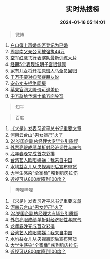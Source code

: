<div align="center"><h2>实时热搜榜</h2><h4>2024-01-16 05:14:01</h4></div>

> 微博  

1. [户口簿上再婚能否登记为已婚](https://s.weibo.com/weibo?q=%23%E6%88%B7%E5%8F%A3%E7%B0%BF%E4%B8%8A%E5%86%8D%E5%A9%9A%E8%83%BD%E5%90%A6%E7%99%BB%E8%AE%B0%E4%B8%BA%E5%B7%B2%E5%A9%9A%23&t=31&band_rank=1&Refer=top)<br />
2. [周震南父亲公司被强执44万](https://s.weibo.com/weibo?q=%23%E5%91%A8%E9%9C%87%E5%8D%97%E7%88%B6%E4%BA%B2%E5%85%AC%E5%8F%B8%E8%A2%AB%E5%BC%BA%E6%89%A744%E4%B8%87%23&t=31&band_rank=2&Refer=top)<br />
3. [空军红鹰飞行表演队最新训练大片](https://s.weibo.com/weibo?q=%23%E7%A9%BA%E5%86%9B%E7%BA%A2%E9%B9%B0%E9%A3%9E%E8%A1%8C%E8%A1%A8%E6%BC%94%E9%98%9F%E6%9C%80%E6%96%B0%E8%AE%AD%E7%BB%83%E5%A4%A7%E7%89%87%23&t=31&band_rank=3&Refer=top)<br />
4. [经期5个表现说明子宫很健康](https://s.weibo.com/weibo?q=%23%E7%BB%8F%E6%9C%9F5%E4%B8%AA%E8%A1%A8%E7%8E%B0%E8%AF%B4%E6%98%8E%E5%AD%90%E5%AE%AB%E5%BE%88%E5%81%A5%E5%BA%B7%23&t=31&band_rank=4&Refer=top)<br />
5. [家有儿女将开拍原班人马全员回归](https://s.weibo.com/weibo?q=%23%E5%AE%B6%E6%9C%89%E5%84%BF%E5%A5%B3%E5%B0%86%E5%BC%80%E6%8B%8D%E5%8E%9F%E7%8F%AD%E4%BA%BA%E9%A9%AC%E5%85%A8%E5%91%98%E5%9B%9E%E5%BD%92%23&t=31&band_rank=5&Refer=top)<br />
6. [千万不要对抑郁症朋友说](https://s.weibo.com/weibo?q=%E5%8D%83%E4%B8%87%E4%B8%8D%E8%A6%81%E5%AF%B9%E6%8A%91%E9%83%81%E7%97%87%E6%9C%8B%E5%8F%8B%E8%AF%B4&t=31&band_rank=6&Refer=top)<br />
7. [安心丈夫拒绝同房](https://s.weibo.com/weibo?q=%23%E5%AE%89%E5%BF%83%E4%B8%88%E5%A4%AB%E6%8B%92%E7%BB%9D%E5%90%8C%E6%88%BF%23&t=31&band_rank=7&Refer=top)<br />
8. [苹果官网大降价可退差价](https://s.weibo.com/weibo?q=%23%E8%8B%B9%E6%9E%9C%E5%AE%98%E7%BD%91%E5%A4%A7%E9%99%8D%E4%BB%B7%E5%8F%AF%E9%80%80%E5%B7%AE%E4%BB%B7%23&t=31&band_rank=8&Refer=top)<br />
9. [中方将给予瑞士单方面免签](https://s.weibo.com/weibo?q=%23%E4%B8%AD%E6%96%B9%E5%B0%86%E7%BB%99%E4%BA%88%E7%91%9E%E5%A3%AB%E5%8D%95%E6%96%B9%E9%9D%A2%E5%85%8D%E7%AD%BE%23&t=31&band_rank=9&Refer=top)<br />

> 知乎  


> 百度  

1. [《求是》发表习近平总书记重要文章](https://www.baidu.com/s?wd=%E3%80%8A%E6%B1%82%E6%98%AF%E3%80%8B%E5%8F%91%E8%A1%A8%E4%B9%A0%E8%BF%91%E5%B9%B3%E6%80%BB%E4%B9%A6%E8%AE%B0%E9%87%8D%E8%A6%81%E6%96%87%E7%AB%A0&sa=fyb_news&rsv_dl=fyb_news)<br />
2. [河南云台山“男女妲己”火了](https://www.baidu.com/s?wd=%E6%B2%B3%E5%8D%97%E4%BA%91%E5%8F%B0%E5%B1%B1%E2%80%9C%E7%94%B7%E5%A5%B3%E5%A6%B2%E5%B7%B1%E2%80%9D%E7%81%AB%E4%BA%86&sa=fyb_news&rsv_dl=fyb_news)<br />
3. [24岁国企副总经理大专毕业引质疑](https://www.baidu.com/s?wd=24%E5%B2%81%E5%9B%BD%E4%BC%81%E5%89%AF%E6%80%BB%E7%BB%8F%E7%90%86%E5%A4%A7%E4%B8%93%E6%AF%95%E4%B8%9A%E5%BC%95%E8%B4%A8%E7%96%91&sa=fyb_news&rsv_dl=fyb_news)<br />
4. [外贸亮眼成绩单折射经济韧性与底气](https://www.baidu.com/s?wd=%E5%A4%96%E8%B4%B8%E4%BA%AE%E7%9C%BC%E6%88%90%E7%BB%A9%E5%8D%95%E6%8A%98%E5%B0%84%E7%BB%8F%E6%B5%8E%E9%9F%A7%E6%80%A7%E4%B8%8E%E5%BA%95%E6%B0%94&sa=fyb_news&rsv_dl=fyb_news)<br />
5. [龙年春晚完成首次彩排](https://www.baidu.com/s?wd=%E9%BE%99%E5%B9%B4%E6%98%A5%E6%99%9A%E5%AE%8C%E6%88%90%E9%A6%96%E6%AC%A1%E5%BD%A9%E6%8E%92&sa=fyb_news&rsv_dl=fyb_news)<br />
6. [台湾艺人欧阳娣娣：我来自中国](https://www.baidu.com/s?wd=%E5%8F%B0%E6%B9%BE%E8%89%BA%E4%BA%BA%E6%AC%A7%E9%98%B3%E5%A8%A3%E5%A8%A3%EF%BC%9A%E6%88%91%E6%9D%A5%E8%87%AA%E4%B8%AD%E5%9B%BD&sa=fyb_news&rsv_dl=fyb_news)<br />
7. [水均益女儿从央视离职后宣布带货](https://www.baidu.com/s?wd=%E6%B0%B4%E5%9D%87%E7%9B%8A%E5%A5%B3%E5%84%BF%E4%BB%8E%E5%A4%AE%E8%A7%86%E7%A6%BB%E8%81%8C%E5%90%8E%E5%AE%A3%E5%B8%83%E5%B8%A6%E8%B4%A7&sa=fyb_news&rsv_dl=fyb_news)<br />
8. [大学生感染“全家桶” 咳到肌肉拉伤](https://www.baidu.com/s?wd=%E5%A4%A7%E5%AD%A6%E7%94%9F%E6%84%9F%E6%9F%93%E2%80%9C%E5%85%A8%E5%AE%B6%E6%A1%B6%E2%80%9D+%E5%92%B3%E5%88%B0%E8%82%8C%E8%82%89%E6%8B%89%E4%BC%A4&sa=fyb_news&rsv_dl=fyb_news)<br />
9. [近视可从800度降到100度？](https://www.baidu.com/s?wd=%E8%BF%91%E8%A7%86%E5%8F%AF%E4%BB%8E800%E5%BA%A6%E9%99%8D%E5%88%B0100%E5%BA%A6%EF%BC%9F&sa=fyb_news&rsv_dl=fyb_news)<br />

> 哔哩哔哩  

1. [《求是》发表习近平总书记重要文章](https://www.baidu.com/s?wd=%E3%80%8A%E6%B1%82%E6%98%AF%E3%80%8B%E5%8F%91%E8%A1%A8%E4%B9%A0%E8%BF%91%E5%B9%B3%E6%80%BB%E4%B9%A6%E8%AE%B0%E9%87%8D%E8%A6%81%E6%96%87%E7%AB%A0&sa=fyb_news&rsv_dl=fyb_news)<br />
2. [河南云台山“男女妲己”火了](https://www.baidu.com/s?wd=%E6%B2%B3%E5%8D%97%E4%BA%91%E5%8F%B0%E5%B1%B1%E2%80%9C%E7%94%B7%E5%A5%B3%E5%A6%B2%E5%B7%B1%E2%80%9D%E7%81%AB%E4%BA%86&sa=fyb_news&rsv_dl=fyb_news)<br />
3. [24岁国企副总经理大专毕业引质疑](https://www.baidu.com/s?wd=24%E5%B2%81%E5%9B%BD%E4%BC%81%E5%89%AF%E6%80%BB%E7%BB%8F%E7%90%86%E5%A4%A7%E4%B8%93%E6%AF%95%E4%B8%9A%E5%BC%95%E8%B4%A8%E7%96%91&sa=fyb_news&rsv_dl=fyb_news)<br />
4. [外贸亮眼成绩单折射经济韧性与底气](https://www.baidu.com/s?wd=%E5%A4%96%E8%B4%B8%E4%BA%AE%E7%9C%BC%E6%88%90%E7%BB%A9%E5%8D%95%E6%8A%98%E5%B0%84%E7%BB%8F%E6%B5%8E%E9%9F%A7%E6%80%A7%E4%B8%8E%E5%BA%95%E6%B0%94&sa=fyb_news&rsv_dl=fyb_news)<br />
5. [龙年春晚完成首次彩排](https://www.baidu.com/s?wd=%E9%BE%99%E5%B9%B4%E6%98%A5%E6%99%9A%E5%AE%8C%E6%88%90%E9%A6%96%E6%AC%A1%E5%BD%A9%E6%8E%92&sa=fyb_news&rsv_dl=fyb_news)<br />
6. [台湾艺人欧阳娣娣：我来自中国](https://www.baidu.com/s?wd=%E5%8F%B0%E6%B9%BE%E8%89%BA%E4%BA%BA%E6%AC%A7%E9%98%B3%E5%A8%A3%E5%A8%A3%EF%BC%9A%E6%88%91%E6%9D%A5%E8%87%AA%E4%B8%AD%E5%9B%BD&sa=fyb_news&rsv_dl=fyb_news)<br />
7. [水均益女儿从央视离职后宣布带货](https://www.baidu.com/s?wd=%E6%B0%B4%E5%9D%87%E7%9B%8A%E5%A5%B3%E5%84%BF%E4%BB%8E%E5%A4%AE%E8%A7%86%E7%A6%BB%E8%81%8C%E5%90%8E%E5%AE%A3%E5%B8%83%E5%B8%A6%E8%B4%A7&sa=fyb_news&rsv_dl=fyb_news)<br />
8. [大学生感染“全家桶” 咳到肌肉拉伤](https://www.baidu.com/s?wd=%E5%A4%A7%E5%AD%A6%E7%94%9F%E6%84%9F%E6%9F%93%E2%80%9C%E5%85%A8%E5%AE%B6%E6%A1%B6%E2%80%9D+%E5%92%B3%E5%88%B0%E8%82%8C%E8%82%89%E6%8B%89%E4%BC%A4&sa=fyb_news&rsv_dl=fyb_news)<br />
9. [近视可从800度降到100度？](https://www.baidu.com/s?wd=%E8%BF%91%E8%A7%86%E5%8F%AF%E4%BB%8E800%E5%BA%A6%E9%99%8D%E5%88%B0100%E5%BA%A6%EF%BC%9F&sa=fyb_news&rsv_dl=fyb_news)<br />
